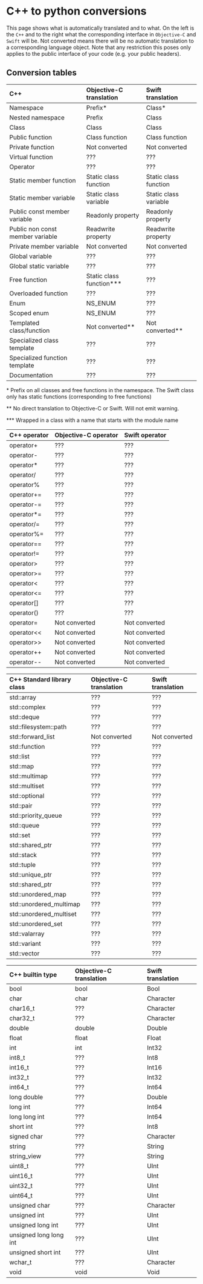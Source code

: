 # C++ to python conversions #

This page shows what is automatically translated and to what.
On the left is the `C++` and to the right what the corresponding interface in `Objective-C` and `Swift` will be.
Not converted means there will be no automatic translation to a corresponding language object.
Note that any restriction this poses only applies to the public interface of your code (e.g. your public headers).

## Conversion tables ##

| C++                                 | Objective-C translation        | Swift translation              |
|:----------------------------------- |:------------------------------ |:------------------------------ |
| Namespace                           | Prefix*                        | Class*                         |
| Nested namespace                    | Prefix                         | Class                          |
| Class                               | Class                          | Class                          |
| Public function                     | Class function                 | Class function                 |
| Private function                    | Not converted                  | Not converted                  |
| Virtual function                    | ???                            | ???                            |
| Operator                            | ???                            | ???                            |
| Static member function              | Static class function          | Static class function          |
| Static member variable              | Static class variable          | Static class variable          |
| Public const member variable        | Readonly property              | Readonly property              |
| Public non const member variable    | Readwrite property             | Readwrite property             |
| Private member variable             | Not converted                  | Not converted                  |
| Global variable                     | ???                            | ???                            |
| Global static variable              | ???                            | ???                            |
| Free function                       | Static class function***       | ???                            |
| Overloaded function                 | ???                            | ???                            |
| Enum                                | NS\_ENUM                       | ???                            |
| Scoped enum                         | NS\_ENUM                       | ???                            |
| Templated class/function            | Not converted**                | Not converted**                |
| Specialized class template          | ???                            | ???                            |
| Specialized function template       | ???                            | ???                            |
| Documentation                       | ???                            | ???                            |

\* Prefix on all classes and free functions in the namespace. The Swift class only has static functions (corresponding to free functions)

\*\* No direct translation to Objective-C or Swift. Will not emit warning.

\*\*\* Wrapped in a class with a name that starts with the module name

| C++ operator      | Objective-C operator  | Swift operator                 |
|:----------------- |:--------------------- |:------------------------------ |
| operator+         | ???                   | ???                            |
| operator-         | ???                   | ???                            |
| operator*         | ???                   | ???                            |
| operator/         | ???                   | ???                            |
| operator%         | ???                   | ???                            |
| operator+=        | ???                   | ???                            |
| operator-=        | ???                   | ???                            |
| operator*=        | ???                   | ???                            |
| operator/=        | ???                   | ???                            |
| operator%=        | ???                   | ???                            |
| operator==        | ???                   | ???                            |
| operator!=        | ???                   | ???                            |
| operator>         | ???                   | ???                            |
| operator>=        | ???                   | ???                            |
| operator<         | ???                   | ???                            |
| operator<=        | ???                   | ???                            |
| operator[]        | ???                   | ???                            |
| operator()        | ???                   | ???                            |
| operator=         | Not converted         | Not converted                  |
| operator<<        | Not converted         | Not converted                  |
| operator>>        | Not converted         | Not converted                  |
| operator++        | Not converted         | Not converted                  |
| operator--        | Not converted         | Not converted                  |

| C++ Standard library class      | Objective-C translation                                           | Swift translation              |
|:------------------------------- |:----------------------------------------------------------------- |:------------------------------ |
| std::array                      | ???                                                               | ???                            |
| std::complex                    | ???                                                               | ???                            |
| std::deque                      | ???                                                               | ???                            |
| std::filesystem::path           | ???                                                               | ???                            |
| std::forward\_list              | Not converted                                                     | Not converted                  |
| std::function                   | ???                                                               | ???                            |
| std::list                       | ???                                                               | ???                            |
| std::map                        | ???                                                               | ???                            |
| std::multimap                   | ???                                                               | ???                            |
| std::multiset                   | ???                                                               | ???                            |
| std::optional                   | ???                                                               | ???                            |
| std::pair                       | ???                                                               | ???                            |
| std::priority\_queue            | ???                                                               | ???                            |
| std::queue                      | ???                                                               | ???                            |
| std::set                        | ???                                                               | ???                            |
| std::shared\_ptr                | ???                                                               | ???                            |
| std::stack                      | ???                                                               | ???                            |
| std::tuple                      | ???                                                               | ???                            |
| std::unique\_ptr                | ???                                                               | ???                            |
| std::shared\_ptr                | ???                                                               | ???                            |
| std::unordered\_map             | ???                                                               | ???                            |
| std::unordered\_multimap        | ???                                                               | ???                            |
| std::unordered\_multiset        | ???                                                               | ???                            |
| std::unordered\_set             | ???                                                               | ???                            |
| std::valarray                   | ???                                                               | ???                            |
| std::variant                    | ???                                                               | ???                            |
| std::vector                     | ???                                                               | ???                            |


| C++ builtin type           | Objective-C translation  | Swift translation              |
|:-------------------------- |:------------------------ |:------------------------------ |
| bool                       | bool                     | Bool                           |
| char                       | char                     | Character                      |
| char16\_t                  | ???                      | Character                      |
| char32\_t                  | ???                      | Character                      |
| double                     | double                   | Double                         |
| float                      | float                    | Float                          |
| int                        | int                      | Int32                          |
| int8\_t                    | ???                      | Int8                           |
| int16\_t                   | ???                      | Int16                          |
| int32\_t                   | ???                      | Int32                          |
| int64\_t                   | ???                      | Int64                          |
| long double                | ???                      | Double                         |
| long int                   | ???                      | Int64                          |
| long long int              | ???                      | Int64                          |
| short int                  | ???                      | Int8                           |
| signed char                | ???                      | Character                      |
| string                     | ???                      | String                         |
| string\_view               | ???                      | String                         |
| uint8\_t                   | ???                      | UInt                           |
| uint16\_t                  | ???                      | UInt                           |
| uint32\_t                  | ???                      | UInt                           |
| uint64\_t                  | ???                      | UInt                           |
| unsigned char              | ???                      | Character                      |
| unsigned int               | ???                      | UInt                           |
| unsigned long int          | ???                      | UInt                           |
| unsigned long long int     | ???                      | UInt                           |
| unsigned short int         | ???                      | UInt                           |
| wchar\_t                   | ???                      | Character                      |
| void                       | void                     | Void                           |

